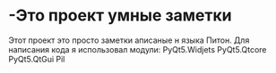 # -Это проект умные заметки
Этот проект это просто заметки аписаные н языка Питон.
Для написания кода я использовал модули:
PyQt5.Widjets
PyQt5.Qtcore
PyQt5.QtGui
Pil
